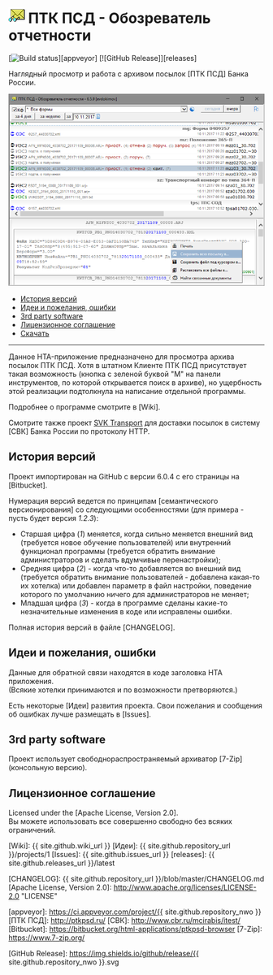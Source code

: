 # ![icon] ПТК ПСД - Обозреватель отчетности

[![Build status]][appveyor]
[![GitHub Release]][releases]

Наглядный просмотр и работа с архивом посылок [ПТК ПСД] Банка России.

![Рабочее окно приложения]

* [История версий]
* [Идеи и пожелания, ошибки]
* [3rd party software]
* [Лицензионное соглашение]
* [Скачать]

-----

Данное HTA-приложение предназначено для просмотра архива посылок ПТК ПСД.
Хотя в штатном Клиенте ПТК ПСД присутствует такая возможность (кнопка с зеленой 
буквой "М" на панели инструментов, по которой открывается поиск в архиве), но 
ущербность этой реализации подтолкнула на написание отдельной программы.

Подробнее о программе смотрите в [Wiki].

Смотрите также проект [SVK Transport] для доставки посылок в систему [СВК] 
Банка России по протоколу HTTP.

## История версий

Проект импортирован на GitHub с версии 6.0.4 с его страницы на 
[Bitbucket].

Нумерация версий ведется по принципам [семантического версионирования]
со следующими особенностями (для примера - пусть будет версия *1.2.3*):

* Старшая цифра (*1*) меняется, когда сильно 
меняется внешний вид (требуется новое обучение пользователей) или внутренний 
функционал программы (требуется обратить внимание администраторов и сделать 
вдумчивые перенастройки);
* Средняя цифра (*2*) - когда что-то добавляется во внешний вид 
(требуется обратить внимание пользователей - добавлена какая-то их хотелка) 
или добавлен параметр в файл настройки, поведение которого по умолчанию 
ничего для администраторов не меняет;
* Младшая цифра (*3*) - когда в программе сделаны какие-то незначительные 
изменения в коде или исправлены ошибки.

Полная история версий в файле [CHANGELOG].

## Идеи и пожелания, ошибки

Данные для обратной связи находятся в коде заголовка HTA приложения.  
(Всякие хотелки принимаются и по возможности претворяются.)

Есть некоторые [Идеи] развития проекта.
Свои пожелания и сообщения об ошибках лучше размещать в [Issues].

## 3rd party software

Проект использует свободнораспространяемый архиватор [7-Zip] (консольную
версию).

## Лицензионное соглашение

Licensed under the [Apache License, Version 2.0].  
Вы можете использовать все совершенно свободно без всяких ограничений.

[История версий]: #история-версий
[Идеи и пожелания, ошибки]: #идеи-и-пожелания-ошибки
[3rd party software]: #3rd-party-software
[Лицензионное соглашение]: #лицензионное-соглашение
[Скачать]: #download

[Wiki]: {{ site.github.wiki_url }}
[Идеи]: {{ site.github.repository_url }}/projects/1
[Issues]: {{ site.github.issues_url }}
[releases]: {{ site.github.releases_url }}/latest

[CHANGELOG]: {{ site.github.repository_url }}/blob/master/CHANGELOG.md
[Apache License, Version 2.0]: http://www.apache.org/licenses/LICENSE-2.0 "LICENSE"

[icon]: assets/images/ptkpsd.png
[Рабочее окно приложения]: assets/images/screen659.png

[SVK Transport]: /SVK-Transport-hta

[appveyor]: https://ci.appveyor.com/project/{{ site.github.repository_nwo }}
[ПТК ПСД]: http://ptkpsd.ru/
[СВК]: http://www.cbr.ru/mcirabis/itest/
[Bitbucket]: https://bitbucket.org/html-applications/ptkpsd-browser
[7-Zip]: https://www.7-zip.org/

[Build status]: https://ci.appveyor.com/api/projects/status/j011cbjlv4k6wirk?svg=true
[GitHub Release]: https://img.shields.io/github/release/{{ site.github.repository_nwo }}.svg
